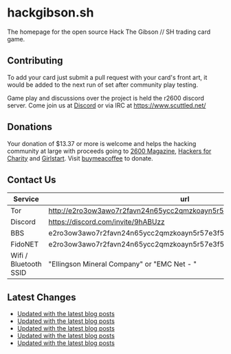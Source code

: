 # hackgibson.sh
The homepage for the open source Hack The Gibson // SH trading card game.


## Contributing

To add your card just submit a pull request with your card's front art, it would be added to the next run of set after community play testing.

Game play and discussions over the project is held the r2600 discord server. Come join us at [Discord](https://discord.com/invite/9hABUzz) or via IRC at https://www.scuttled.net/


## Donations

Your donation of $13.37 or more is welcome and helps the hacking community at large with proceeds going to [2600 Magazine](https://2600.com/), [Hackers for Charity](https://hackersforcharity.org) and [Girlstart](https://girlstart.org).  Visit [buymeacoffee](https://www.buymeacoffee.com/hackgibson.sh) to donate.


## Contact Us

Service | url
-|-
Tor | http://e2ro3ow3awo7r2favn24n65ycc2qmzkoayn5r57e3f56nvjwdcgg32ad.onion
Discord | https://discord.com/invite/9hABUzz
BBS | e2ro3ow3awo7r2favn24n65ycc2qmzkoayn5r57e3f56nvjwdcgg32ad.onion:23
FidoNET | e2ro3ow3awo7r2favn24n65ycc2qmzkoayn5r57e3f56nvjwdcgg32ad.onion:24554
Wifi / Bluetooth SSID | "Ellingson Mineral Company" or "EMC Net - <fidonet address>"

## Latest Changes
<!-- BLOG-POST-LIST:START -->
- [Updated with the latest blog posts](https://github.com/DFW2600/hackgibson.sh/commit/419ab50bcf735a20f4e4630294a0f9d7b0901a20)
- [Updated with the latest blog posts](https://github.com/DFW2600/hackgibson.sh/commit/33482d34aac207d7cdb96cf7c0746571c21983a8)
- [Updated with the latest blog posts](https://github.com/DFW2600/hackgibson.sh/commit/c66d7b0f674131a05d85214f32ba4b5fe078b009)
- [Updated with the latest blog posts](https://github.com/DFW2600/hackgibson.sh/commit/59c1f4a3615b23644c18fa771f37951826fa03ce)
- [Updated with the latest blog posts](https://github.com/DFW2600/hackgibson.sh/commit/21be66205184714f8881449e990952e6f08f596b)
<!-- BLOG-POST-LIST:END -->

